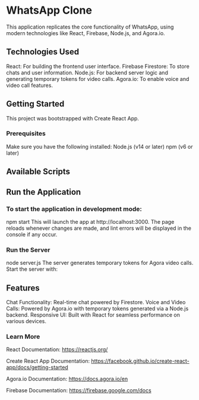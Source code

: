 # WhatsApp Clone
This application replicates the core functionality of WhatsApp, using modern technologies like React, Firebase, Node.js, and Agora.io.

## Technologies Used
React: For building the frontend user interface.
Firebase Firestore: To store chats and user information.
Node.js: For backend server logic and generating temporary tokens for video calls.
Agora.io: To enable voice and video call features.

## Getting Started
This project was bootstrapped with Create React App.

### Prerequisites
Make sure you have the following installed:
Node.js (v14 or later)
npm (v6 or later)

## Available Scripts

## Run the Application
### To start the application in development mode:
npm start
This will launch the app at http://localhost:3000. The page reloads whenever changes are made, and lint errors will be displayed in the console if any occur.

### Run the Server
node server.js
The server generates temporary tokens for Agora video calls. Start the server with:


## Features
Chat Functionality: Real-time chat powered by Firestore.
Voice and Video Calls: Powered by Agora.io with temporary tokens generated via a Node.js backend.
Responsive UI: Built with React for seamless performance on various devices.


### Learn More
React Documentation: https://reactjs.org/

Create React App Documentation: https://facebook.github.io/create-react-app/docs/getting-started

Agora.io Documentation: https://docs.agora.io/en

Firebase Documentation: https://firebase.google.com/docs
